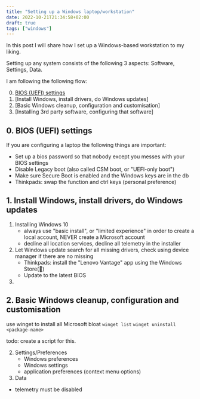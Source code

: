 ```yaml
---
title: "Setting up a Windows laptop/workstation"
date: 2022-10-21T21:34:58+02:00
draft: true
tags: ["windows"]
---
```


In this post I will share how I set up a Windows-based workstation to my liking.

Setting up any system consists of the following 3 aspects: Software, Settings, Data.

I am following the following flow:

0. [BIOS (UEFI) settings](#0-bios-uefi-settings)
1. [Install Windows, install drivers, do Windows updates]
2. [Basic Windows cleanup, configuration and customisation]
3. [Installing 3rd party software, configuring that software]

## 0. BIOS (UEFI) settings

If you are configuring a laptop the following things are important:

- Set up a bios password so that nobody except you messes with your BIOS settings
- Disable Legacy boot (also called CSM boot, or "UEFI-only boot")
- Make sure Secure Boot is enabled and the Windows keys are in the db
- Thinkpads: swap the function and ctrl keys (personal preference)

## 1. Install Windows, install drivers, do Windows updates

1. Installing Windows 10
   - always use "basic install", or "limited experience" in order to create a local account, NEVER create a Microsoft account
   - decline all location services, decline all telemetry in the installer
2. Let Windows update search for all missing drivers, check using device manager if there are no missing
   - Thinkpads: install the "Lenovo Vantage" app using the Windows Store(🤮)
   - Update to the latest BIOS
3.

## 2. Basic Windows cleanup, configuration and customisation

use winget to install all Microsoft bloat
`winget list`
`winget uninstall <package-name>`

todo: create a script for this.

2. Settings/Preferences
   - Windows preferences
   - Windows settings
   - application preferences (context menu options)
3. Data

- telemetry must be disabled

##
